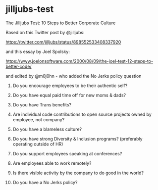 # jilljubs-test
The Jilljubs Test: 10 Steps to Better Corporate Culture

Based on this Twitter post by @jilljubs:

https://twitter.com/jilljubs/status/898552533408337920

and this essay by Joel Spolsky:

https://www.joelonsoftware.com/2000/08/09/the-joel-test-12-steps-to-better-code/

and edited by @m0j0hn - who added the No Jerks policy question


1. Do you encourage employees to be their authentic self?

2. Do you have equal paid time off for new moms & dads?

3. Do you have Trans benefits?

4. Are individual code contributions to open source projects owned by employee, not company?

5. Do you have a blameless culture?

6. Do you have strong Diversity & Inclusion programs? (preferably operating outside of HR)

7. Do you support employees speaking at conferences?

8. Are employees able to work remotely?

9. Is there visible activity by the company to do good in the world?

10. Do you have a No Jerks policy?

